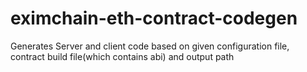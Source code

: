 # eximchain-eth-contract-codegen
 Generates Server and client code based on given configuration file, contract build file(which contains abi) and output path
